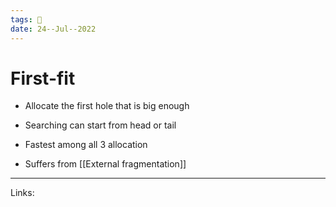 ```yaml
---
tags: 🌱
date: 24--Jul--2022
---
```


# First-fit

- Allocate the first hole that is big enough
- Searching can start from head or tail

- Fastest among all 3 allocation
- Suffers from [[External fragmentation]]

---
Links: 